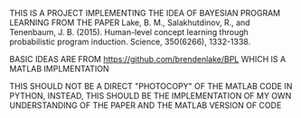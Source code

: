 THIS IS A PROJECT IMPLEMENTING THE IDEA OF BAYESIAN PROGRAM LEARNING FROM THE PAPER 
	Lake, B. M., Salakhutdinov, R., and Tenenbaum, J. B. (2015). Human-level concept learning through probabilistic program induction. Science, 350(6266), 1332-1338.

BASIC IDEAS ARE FROM https://github.com/brendenlake/BPL WHICH IS A MATLAB IMPLMENTATION

THIS SHOULD NOT BE A DIRECT "PHOTOCOPY" OF THE MATLAB CODE IN PYTHON, INSTEAD, THIS SHOULD BE THE IMPLEMENTATION OF MY OWN UNDERSTANDING OF THE PAPER AND THE MATLAB VERSION OF CODE